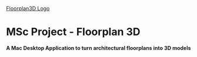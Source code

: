[Floorplan3D Logo](images/white_logo.png)
# MSc Project - Floorplan 3D

**A Mac Desktop Application to turn architectural floorplans into 3D models**


